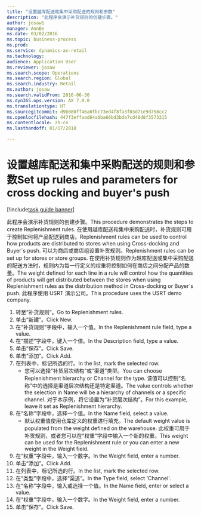 ```yaml
--- 
title: "设置越库配送和集中采购配送的规则和参数"
description: "此程序会演示补货规则的创建步骤。"
author: josaw1
manager: AnnBe
ms.date: 03/02/2016
ms.topic: business-process
ms.prod: 
ms.service: dynamics-ax-retail
ms.technology: 
audience: Application User
ms.reviewer: josaw
ms.search.scope: Operations
ms.search.region: Global
ms.search.industry: Retail
ms.author: josaw
ms.search.validFrom: 2016-06-30
ms.dyn365.ops.version: AX 7.0.0
ms.translationtype: HT
ms.sourcegitcommit: d9b080ff46a0fbc73ed4f8fa3f03d71e9d758cc2
ms.openlocfilehash: 447f3effaad64a0ba66bd3bde7cd48d8f3573315
ms.contentlocale: zh-cn
ms.lasthandoff: 01/17/2018

---
```

# <a name="set-up-rules-and-parameters-for-cross-docking-and-buyers-push"></a><span data-ttu-id="b6c7d-103">设置越库配送和集中采购配送的规则和参数</span><span class="sxs-lookup"><span data-stu-id="b6c7d-103">Set up rules and parameters for cross docking and buyer's push</span></span>

[!include[task guide banner](../includes/task-guide-banner.md)]

<span data-ttu-id="b6c7d-104">此程序会演示补货规则的创建步骤。</span><span class="sxs-lookup"><span data-stu-id="b6c7d-104">This procedure demonstrates the steps to create Replenishment rules.</span></span> <span data-ttu-id="b6c7d-105">在使用越库配送和集中采购配送时，补货规则可用于控制如何将产品配送到商店。</span><span class="sxs-lookup"><span data-stu-id="b6c7d-105">Replenishment rules can be used to control how products are distributed to stores when using Cross-docking and Buyer´s push.</span></span> <span data-ttu-id="b6c7d-106">可以为商店或商店组设置补货规则。</span><span class="sxs-lookup"><span data-stu-id="b6c7d-106">Replenishment rules can be set up for stores or store groups.</span></span> <span data-ttu-id="b6c7d-107">在使用补货规则作为越库配送或集中采购配送的配送方法时，规则内为每一行定义的权重将控制如何在商店之间分配产品的数量。</span><span class="sxs-lookup"><span data-stu-id="b6c7d-107">The weight defined for each line in a rule will control how the quantities of products will get distributed between the stores when using Replenishment rules as the distribution method in Cross-docking or Buyer´s push.</span></span> <span data-ttu-id="b6c7d-108">此程序使用 USRT 演示公司。</span><span class="sxs-lookup"><span data-stu-id="b6c7d-108">This procedure uses the USRT demo company.</span></span>

1. <span data-ttu-id="b6c7d-109">转至“补货规则”。</span><span class="sxs-lookup"><span data-stu-id="b6c7d-109">Go to Replenishment rules.</span></span>
2. <span data-ttu-id="b6c7d-110">单击“新建”。</span><span class="sxs-lookup"><span data-stu-id="b6c7d-110">Click New.</span></span>
3. <span data-ttu-id="b6c7d-111">在“补货规则”字段中，输入一个值。</span><span class="sxs-lookup"><span data-stu-id="b6c7d-111">In the Replenishment rule field, type a value.</span></span>
4. <span data-ttu-id="b6c7d-112">在“描述”字段中，键入一个值。</span><span class="sxs-lookup"><span data-stu-id="b6c7d-112">In the Description field, type a value.</span></span>
5. <span data-ttu-id="b6c7d-113">单击“保存”。</span><span class="sxs-lookup"><span data-stu-id="b6c7d-113">Click Save.</span></span>
6. <span data-ttu-id="b6c7d-114">单击“添加”。</span><span class="sxs-lookup"><span data-stu-id="b6c7d-114">Click Add.</span></span>
7. <span data-ttu-id="b6c7d-115">在列表中，标记所选的行。</span><span class="sxs-lookup"><span data-stu-id="b6c7d-115">In the list, mark the selected row.</span></span>
    * <span data-ttu-id="b6c7d-116">您可以选择“补货层次结构”或“渠道”类型。</span><span class="sxs-lookup"><span data-stu-id="b6c7d-116">You can choose Replenishment hierarchy or Channel for the type.</span></span> <span data-ttu-id="b6c7d-117">该值可以控制“名称”中的选择是渠道层次结构还是特定渠道。</span><span class="sxs-lookup"><span data-stu-id="b6c7d-117">The value controls whether the selection in Name will be a hierarchy of channels or a specific channel.</span></span>  <span data-ttu-id="b6c7d-118">对于本示例，将它设置为“补货层次结构”。</span><span class="sxs-lookup"><span data-stu-id="b6c7d-118">For this example, leave it set as Replenishment hierarchy.</span></span>  
8. <span data-ttu-id="b6c7d-119">在“名称”字段中，选择一个值。</span><span class="sxs-lookup"><span data-stu-id="b6c7d-119">In the Name field, select a value.</span></span>
    * <span data-ttu-id="b6c7d-120">默认权重值使用仓库定义的权重进行填充。</span><span class="sxs-lookup"><span data-stu-id="b6c7d-120">The default weight value is populated from the weight defined on the warehouse.</span></span>  <span data-ttu-id="b6c7d-121">此权重可用于补货规则，或者您可以在“权重”字段中输入一个新的权重。</span><span class="sxs-lookup"><span data-stu-id="b6c7d-121">This weight can be used for the Replenishment rule or you can enter a new weight in the Weight field.</span></span>  
9. <span data-ttu-id="b6c7d-122">在“权重”字段中，输入一个数字。</span><span class="sxs-lookup"><span data-stu-id="b6c7d-122">In the Weight field, enter a number.</span></span>
10. <span data-ttu-id="b6c7d-123">单击“添加”。</span><span class="sxs-lookup"><span data-stu-id="b6c7d-123">Click Add.</span></span>
11. <span data-ttu-id="b6c7d-124">在列表中，标记所选的行。</span><span class="sxs-lookup"><span data-stu-id="b6c7d-124">In the list, mark the selected row.</span></span>
12. <span data-ttu-id="b6c7d-125">在“类型”字段中，选择“渠道”。</span><span class="sxs-lookup"><span data-stu-id="b6c7d-125">In the Type field, select 'Channel'.</span></span>
13. <span data-ttu-id="b6c7d-126">在“名称”字段中，输入或选择一个值。</span><span class="sxs-lookup"><span data-stu-id="b6c7d-126">In the Name field, enter or select a value.</span></span>
14. <span data-ttu-id="b6c7d-127">在“权重”字段中，输入一个数字。</span><span class="sxs-lookup"><span data-stu-id="b6c7d-127">In the Weight field, enter a number.</span></span>
15. <span data-ttu-id="b6c7d-128">单击“保存”。</span><span class="sxs-lookup"><span data-stu-id="b6c7d-128">Click Save.</span></span>


